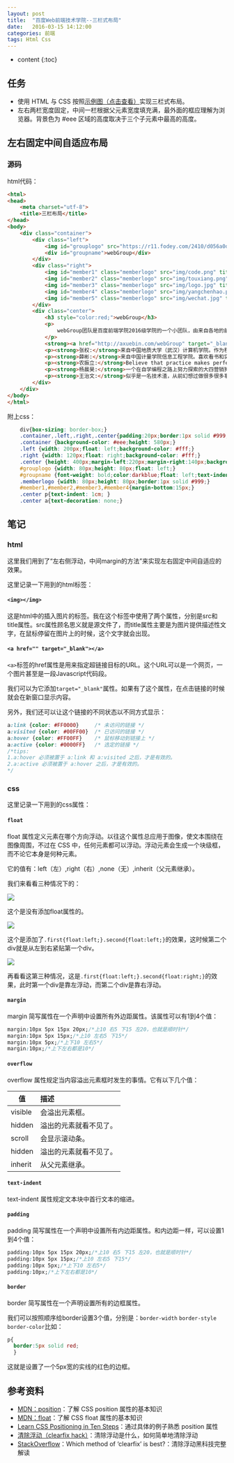 ```yaml
---
layout: post
title:  "百度Web前端技术学院--三栏式布局"
date:   2016-03-15 14:12:00
categories: 前端
tags: Html Css
---
```


* content
{:toc}

## 任务

- 使用 HTML 与 CSS 按照[示例图（点击查看）](http://7xrp04.com1.z0.glb.clouddn.com/task_1_3_1.png)实现三栏式布局。
- 左右两栏宽度固定，中间一栏根据父元素宽度填充满，最外面的框应理解为浏览器。背景色为 #eee 区域的高度取决于三个子元素中最高的高度。

## 左右固定中间自适应布局

### 源码

html代码：

```html
<html>
<head>
    <meta charset="utf-8">
    <title>三栏布局</title>
</head>
<body>
    <div class="container">
        <div class="left">
            <img id="grouplogo" src="https://r11.fodey.com/2410/d056a0d89d2946dcafcf0751f7225e0e.1.gif" border: 0 width="80" height="80" >
            <div id="groupname">webGroup</div>
        </div>
        <div class="right">
            <img id="member1" class="memberlogo" src="img/code.png" title="张权">
            <img id="member2" class="memberlogo" src="img/touxiang.png" title="薛彬">
            <img id="member3" class="memberlogo" src="img/logo.jpg" title="农振立">
            <img id="member4" class="memberlogo" src="img/yangchenhao.png" title="杨晨昊">
            <img id="member5" class="memberlogo" src="img/wechat.jpg" title="王志文">
        </div>
        <div class="center">
            <h3 style="color:red;">webGroup</h3>
            <p>
                webGroup团队是百度前端学院2016级学院的一个小团队，由来自各地的前端兴趣小伙伴组成~成员共有五名，都想在此次学院中有所收获！
            </p>
            <strong><a href="http://axuebin.com/webGroup" target="_blank">团队主页(可以点一下哦~)</a></strong>
            <p><strong>张权:</strong>来自中国地质大学（武汉）计算机学院。作为程序猿，具备程序猿应有的气质和帅气！</p>
            <p><strong>薛彬:</strong>来自中国计量学院信息工程学院。喜欢看书和实践，热衷于解决具有挑战性的问题。<a href="http://axuebin.com" target="_blank">个人博客：http://axuebin.com</a></p>
            <p><strong>农振立:</strong>Believe that practice makes perfect.代码是敲出来的：坚信熟能生巧!<a href="mailto:nong99@outlook.com">   有事没事给我发邮件吧~</a></p>
            <p><strong>杨晨昊:</strong>一个在自学编程之路上努力探索的大四营销狗.Stay hungry, Stay foolish! <a href="http://chenhao-yang.github.io/" target="_blank">个人博客：http://chenhao-yang.github.io/</a></p>
            <p><strong>王治文:</strong>似乎是一名技术渣，从前幻想过做很多很多事情，但是都没有坚持下来，现在遇见了前端，真心喜欢并且希望能够坚持下去。</p>
        </div>
    </div>
</body>
</html>
```

附上css：

```css
    div{box-sizing: border-box;}
    .container,.left,.right,.center{padding:20px;border:1px solid #999;}
    .container {background-color: #eee;height: 580px;}
    .left {width: 200px;float: left;background-color: #fff;}
    .right {width: 120px;float: right;background-color: #fff;}
    .center {height: 400px;margin-left:220px;margin-right:140px;background-color: #fff;overflow:scroll}
    #grouplogo {width: 80px;height: 80px;float: left;}
    #groupname {font-weight: bold;color:darkblue;float: left;text-indent: 10px;}
    .memberlogo {width: 80px;height: 80px;border:1px solid #999;}
    #member1,#member2,#member3,#member4{margin-bottom:15px;}
    .center p{text-indent: 1cm; }
    .center a{text-decoration: none;}
```

## 笔记

### html

这里我们用到了“左右侧浮动，中间margin的方法”来实现左右固定中间自适应的效果。

这里记录一下用到的html标签：

#### `<img></img>`

这是html中的插入图片的标签。我在这个标签中使用了两个属性，分别是src和title属性。src属性顾名思义就是源文件了，而title属性主要是为图片提供描述性文字，在鼠标停留在图片上的时候，这个文字就会出现。

#### `<a href="" target="_blank"></a>`

`<a>`标签的href属性是用来指定超链接目标的URL。这个URL可以是一个网页，一个图片甚至是一段Javascript代码段。

我们可以为它添加`target="_blank"`属性。如果有了这个属性，在点击链接的时候就会在新窗口显示内容。

另外，我们还可以让这个链接的不同状态以不同方式显示：

```css
a:link {color: #FF0000}		/* 未访问的链接 */
a:visited {color: #00FF00}	/* 已访问的链接 */
a:hover {color: #FF00FF}	/* 鼠标移动到链接上 */
a:active {color: #0000FF}	/* 选定的链接 */
/*tips:
1.a:hover 必须被置于 a:link 和 a:visited 之后，才是有效的。
2.a:active 必须被置于 a:hover 之后，才是有效的。
*/
```

### css

这里记录一下用到的css属性：

#### `float`

float 属性定义元素在哪个方向浮动。以往这个属性总应用于图像，使文本围绕在图像周围，不过在 CSS 中，任何元素都可以浮动。浮动元素会生成一个块级框，而不论它本身是何种元素。

它的值有：left（左）,right（右）,none（无）,inherit（父元素继承）。

我们来看看三种情况下的：

![](http://i.imgur.com/9QaM9p0.png)

这个是没有添加float属性的。

![](http://i.imgur.com/t04XlO8.png)

这个是添加了`.first{float:left;}.second{float:left;}`的效果，这时候第二个div就是从左到右紧贴第一个div。

![](http://i.imgur.com/IGQW07g.png)

再看看这第三种情况，这是`.first{float:left;}.second{float:right;}`的效果，此时第一个div是靠左浮动，而第二个div是靠右浮动。

#### `margin`

margin 简写属性在一个声明中设置所有外边距属性。该属性可以有1到4个值：

```css
margin:10px 5px 15px 20px;/*上10 右5 下15 左20，也就是顺时针*/
margin:10px 5px 15px;/*上10 左右5 下15*/
margin:10px 5px;/*上下10 左右5*/
margin:10px;/*上下左右都是10*/
```

#### `overflow`

overflow 属性规定当内容溢出元素框时发生的事情。它有以下几个值：

|值|描述|
|---|:---|
|visible|会溢出元素框。|
|hidden|溢出的元素就看不见了。|
|scroll|会显示滚动条。|
|hidden|溢出的元素就看不见了。|
|inherit|从父元素继承。|

#### `text-indent`

text-indent 属性规定文本块中首行文本的缩进。

#### `padding`

padding 简写属性在一个声明中设置所有内边距属性。和内边距一样，可以设置1到4个值：

```css
padding:10px 5px 15px 20px;/*上10 右5 下15 左20，也就是顺时针*/
padding:10px 5px 15px;/*上10 左右5 下15*/
padding:10px 5px;/*上下10 左右5*/
padding:10px;/*上下左右都是10*/
```

#### `border`

border 简写属性在一个声明设置所有的边框属性。

我们可以按照顺序给border设置3个值，分别是：`border-width` `border-style` `border-color`比如：
	
```css
p{
  border:5px solid red;
  }
```

这就是设置了一个5px宽的实线的红色的边框。


## 参考资料

- [MDN：position](https://developer.mozilla.org/zh-CN/docs/Web/CSS/position)：了解 CSS position 属性的基本知识
- [MDN：float](https://developer.mozilla.org/en-US/docs/Web/CSS/float)：了解 CSS float 属性的基本知识
- [Learn CSS Positioning in Ten Steps](http://www.barelyfitz.com/screencast/html-training/css/positioning/)：通过具体的例子熟悉 position 属性
- [清除浮动（clearfix hack）](http://zh.learnlayout.com/clearfix.html)：清除浮动是什么，如何简单地清除浮动
- [StackOverflow](http://stackoverflow.com/questions/211383/which-method-of-clearfix-is-best)：Which method of ‘clearfix’ is best?：清除浮动黑科技完整解读

